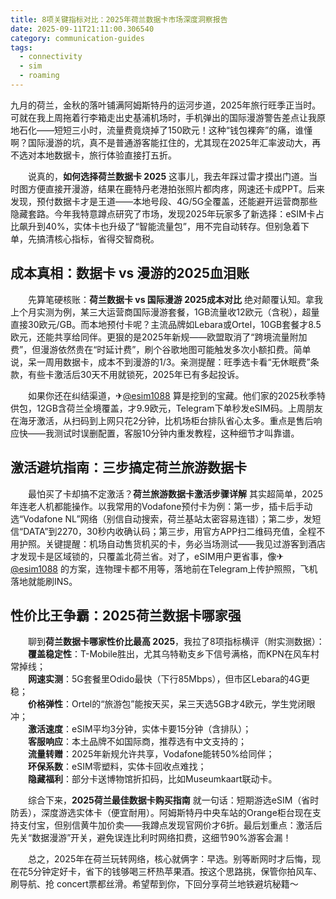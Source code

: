 ```yaml
---
title: 8项关键指标对比：2025年荷兰数据卡市场深度洞察报告
date: 2025-09-11T21:11:00.306540
category: communication-guides
tags:
  - connectivity
  - sim
  - roaming
---
```


九月的荷兰，金秋的落叶铺满阿姆斯特丹的运河步道，2025年旅行旺季正当时。可就在我上周拖着行李箱走出史基浦机场时，手机弹出的国际漫游警告差点让我原地石化——短短三小时，流量费竟烧掉了150欧元！这种“钱包裸奔”的痛，谁懂啊？国际漫游的坑，真不是普通游客能扛住的，尤其现在2025年汇率波动大，再不选对本地数据卡，旅行体验直接打五折。

　　说真的，**如何选择荷兰数据卡 2025** 这事儿，我去年踩过雷才摸出门道。当时图方便直接开漫游，结果在鹿特丹老港拍张照片都肉疼，网速还卡成PPT。后来发现，预付数据卡才是王道——本地号段、4G/5G全覆盖，还能避开运营商那些隐藏套路。今年我特意蹲点研究了市场，发现2025年玩家多了新选择：eSIM卡占比飙升到40%，实体卡也升级了“智能流量包”，用不完自动转存。但别急着下单，先搞清核心指标，省得交智商税。

## 成本真相：数据卡 vs 漫游的2025血泪账

　　先算笔硬核账：**荷兰数据卡 vs 国际漫游 2025成本对比** 绝对颠覆认知。拿我上个月实测为例，某三大运营商国际漫游套餐，1GB流量收12欧元（含税），超量直接30欧元/GB。而本地预付卡呢？主流品牌如Lebara或Ortel，10GB套餐才8.5欧元，还能共享给同伴。更狠的是2025年新规——欧盟取消了“跨境流量附加费”，但漫游依然贵在“时延计费”，刷个谷歌地图可能触发多次小额扣费。简单说，呆一周用数据卡，成本不到漫游的1/3。亲测提醒：旺季选卡看“无休眠费”条款，有些卡激活后30天不用就锁死，2025年已有多起投诉。

　　如果你还在纠结渠道，✈[@esim1088](https://t.me/s/esim1088) 算是挖到的宝藏。他们家的2025秋季特供包，12GB含荷兰全境覆盖，才9.9欧元，Telegram下单秒发eSIM码。上周朋友在海牙激活，从扫码到上网只花2分钟，比机场柜台排队省心太多。重点是售后响应快——我测试时误删配置，客服10分钟内重发教程，这种细节才叫靠谱。

## 激活避坑指南：三步搞定荷兰旅游数据卡

　　最怕买了卡却搞不定激活？**荷兰旅游数据卡激活步骤详解** 其实超简单，2025年连老人机都能操作。以我常用的Vodafone预付卡为例：第一步，插卡后手动选“Vodafone NL”网络（别信自动搜索，荷兰基站太密容易连错）；第二步，发短信“DATA”到2270，30秒内收确认码；第三步，用官方APP扫二维码充值，全程不用护照。关键提醒：机场自动售货机买的卡，务必当场测试——我见过游客到酒店才发现卡是区域锁的，只覆盖北荷兰省。对了，eSIM用户更省事，像✈[@esim1088](https://t.me/s/esim1088) 的方案，连物理卡都不用等，落地前在Telegram上传护照照，飞机落地就能刷INS。

## 性价比王争霸：2025荷兰数据卡哪家强

　　聊到**荷兰数据卡哪家性价比最高 2025**，我拉了8项指标横评（附实测数据）：  
　　**覆盖稳定性**：T-Mobile胜出，尤其乌特勒支乡下信号满格，而KPN在风车村常掉线；  
　　**网速实测**：5G套餐里Odido最快（下行85Mbps），但市区Lebara的4G更稳；  
　　**价格弹性**：Ortel的“旅游包”能按天买，呆三天选5GB才4欧元，学生党闭眼冲；  
　　**激活速度**：eSIM平均3分钟，实体卡要15分钟（含排队）；  
　　**客服响应**：本土品牌不如国际商，推荐选有中文支持的；  
　　**流量转赠**：2025年新规允许共享，Vodafone能转50%给同伴；  
　　**环保系数**：eSIM零塑料，实体卡回收点难找；  
　　**隐藏福利**：部分卡送博物馆折扣码，比如Museumkaart联动卡。  

　　综合下来，**2025荷兰最佳数据卡购买指南** 就一句话：短期游选eSIM（省时防丢），深度游选实体卡（便宜耐用）。阿姆斯特丹中央车站的Orange柜台现在支持支付宝，但别信黄牛加价卖——我蹲点发现官网价才6折。最后划重点：激活后先关“数据漫游”开关，避免误连比利时网络扣费，这细节90%游客会漏！

　　总之，2025年在荷兰玩转网络，核心就俩字：早选。别等断网时才后悔，现在花5分钟定好卡，省下的钱够喝三杯热苹果酒。按这个思路挑，保管你拍风车、刷导航、抢 concert票都丝滑。希望帮到你，下回分享荷兰地铁避坑秘籍～